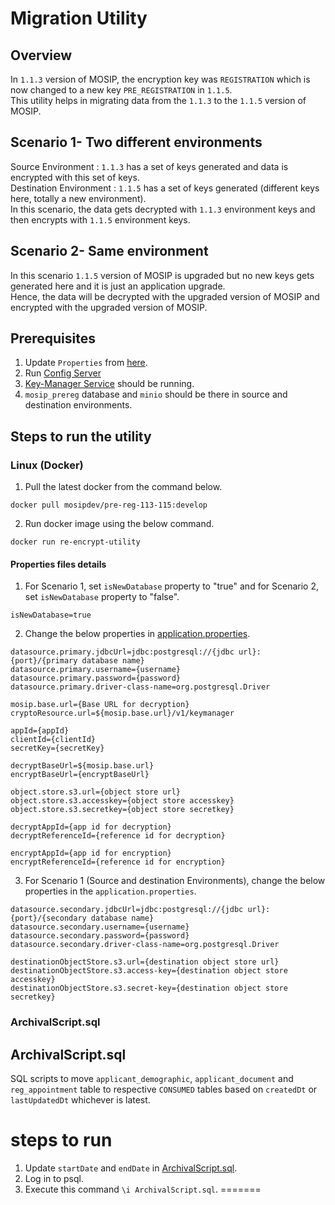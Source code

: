 # Migration Utility

## Overview
In `1.1.3` version of MOSIP, the encryption key was `REGISTRATION` which is now changed to a new key `PRE_REGISTRATION` in `1.1.5`. <br />
This utility helps in migrating data from the `1.1.3` to the `1.1.5` version of MOSIP.

## Scenario 1- Two different environments 

Source Environment :  `1.1.3` has a set of keys generated and data is encrypted with this set of keys. <br />
Destination Environment :  `1.1.5` has a set of keys generated (different keys here, totally a new environment). <br />
In this scenario, the data gets decrypted with `1.1.3` environment keys and then encrypts with `1.1.5` environment keys. <br />

## Scenario 2- Same environment 

In this scenario `1.1.5` version of MOSIP is upgraded but no new keys gets generated here and it is just an application upgrade. <br />
Hence, the data will be decrypted with the upgraded version of MOSIP and encrypted with the upgraded version of MOSIP. <br />

## Prerequisites
1. Update `Properties` from [here](https://github.com/mosip/mosip-config/blob/develop1-v3/pre-reg-113-115-application-default.properties).
2. Run [Config Server](https://oss.sonatype.org/service/local/repositories/snapshots/content/io/mosip/kernel/kernel-config-server/1.2.0-SNAPSHOT/kernel-config-server-1.2.0-20201016.134941-57.jar)
3. [Key-Manager Service](https://docs.mosip.io/1.2.0/modules/keymanager) should be running.
4. `mosip_prereg` database and `minio` should be there in source and destination environments.

## Steps to run the utility

### Linux (Docker) 

1. Pull the latest docker from the command below.

```
docker pull mosipdev/pre-reg-113-115:develop
```
2. Run docker image using the below command.
```
docker run re-encrypt-utility
```

#### Properties files details

1. For Scenario 1, set `isNewDatabase` property to "true" and for Scenario 2, set `isNewDatabase` property to "false".
```
isNewDatabase=true
```
2. Change the below properties in [application.properties](https://github.com/kameshsr/re-encrypt-utility/blob/master/src/main/resources/application.properties).

```
datasource.primary.jdbcUrl=jdbc:postgresql://{jdbc url}:{port}/{primary database name}
datasource.primary.username={username}
datasource.primary.password={password}
datasource.primary.driver-class-name=org.postgresql.Driver

mosip.base.url={Base URL for decryption}
cryptoResource.url=${mosip.base.url}/v1/keymanager

appId={appId}
clientId={clientId}
secretKey={secretKey}

decryptBaseUrl=${mosip.base.url}
encryptBaseUrl={encryptBaseUrl}

object.store.s3.url={object store url}
object.store.s3.accesskey={object store accesskey}
object.store.s3.secretkey={object store secretkey}

decryptAppId={app id for decryption}
decryptReferenceId={reference id for decryption}

encryptAppId={app id for encryption}
encryptReferenceId={reference id for encryption}

```

3. For Scenario 1 (Source and destination Environments), change the below properties in the `application.properties`.
```
datasource.secondary.jdbcUrl=jdbc:postgresql://{jdbc url}:{port}/{secondary database name}
datasource.secondary.username={username}
datasource.secondary.password={password}
datasource.secondary.driver-class-name=org.postgresql.Driver

destinationObjectStore.s3.url={destination object store url}
destinationObjectStore.s3.access-key={destination object store accesskey}
destinationObjectStore.s3.secret-key={destination object store secretkey}
```


### ArchivalScript.sql

## ArchivalScript.sql 
SQL scripts to move `applicant_demographic`, `applicant_document` and `reg_appointment` table to respective `CONSUMED`
tables based on `createdDt` or `lastUpdatedDt` whichever is latest.

# steps to run
1. Update `startDate` and `endDate` in [ArchivalScript.sql](../db_scripts/ArchivalScript.sql).
2. Log in to psql.
3. Execute this command `\i ArchivalScript.sql`.
=======

